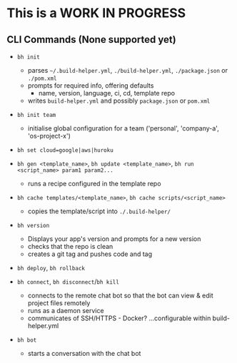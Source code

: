# This is a WORK IN PROGRESS

## CLI Commands (None supported yet)

  - `bh init`
    - parses `~/.build-helper.yml`, `./build-helper.yml`, `./package.json` or `./pom.xml`
    - prompts for required info, offering defaults
      - name, version, language, ci, cd, template repo
    - writes `build-helper.yml` and possibly `package.json` or `pom.xml`
    
  - `bh init team`
    - initialise global configuration for a team ('personal', 'company-a', 'os-project-x')
    
  - `bh set cloud=google|aws|huroku`
        
  - `bh gen <template_name>`, `bh update <template_name>`, `bh run <script_name> param1 param2...`
    - runs a recipe configured in the template repo
    
  - `bh cache templates/<template_name>`, `bh cache scripts/<script_name>`
    - copies the template/script into `./.build-helper/` 
    
  - `bh version` 
    - Displays your app's version and prompts for a new version
    - checks that the repo is clean
    - creates a git tag and pushes code and tag
   
  - `bh deploy`, `bh rollback`
      
  - `bh connect`, `bh disconnect`/`bh kill`
    - connects to the remote chat bot so that the bot can view & edit project files remotely
    - runs as a daemon service
    - communicates of SSH/HTTPS - Docker?  ...configurable within build-helper.yml
    
  - `bh bot`
    - starts a conversation with the chat bot

